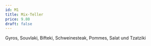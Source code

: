 ```yaml
---
id: M1
title: Mix-Teller
price: 9.80
draft: false
---
```


Gyros, Souvlaki, Bifteki, Schweinesteak, Pommes, Salat und Tzatziki
